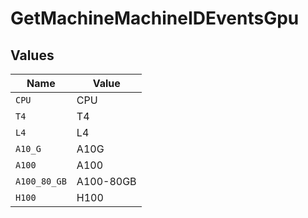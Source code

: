 # GetMachineMachineIDEventsGpu


## Values

| Name         | Value        |
| ------------ | ------------ |
| `CPU`        | CPU          |
| `T4`         | T4           |
| `L4`         | L4           |
| `A10_G`      | A10G         |
| `A100`       | A100         |
| `A100_80_GB` | A100-80GB    |
| `H100`       | H100         |